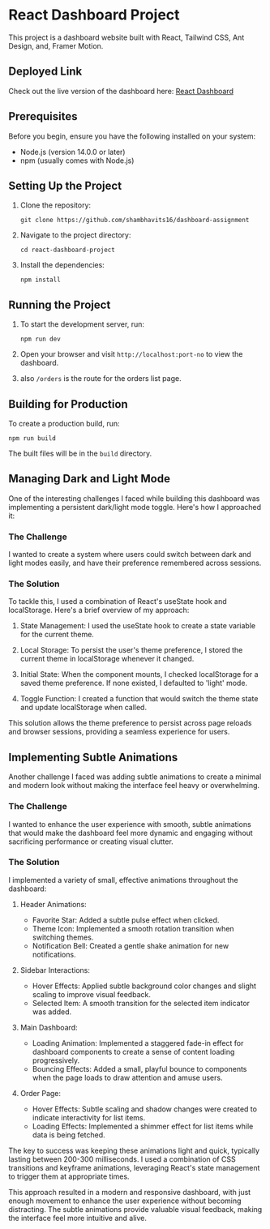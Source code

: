 # React Dashboard Project

This project is a dashboard website built with React, Tailwind CSS, Ant Design, and, Framer Motion.

## Deployed Link

Check out the live version of the dashboard here: [React Dashboard](https://dashboard-assignment-ten-ivory.vercel.app/)

## Prerequisites

Before you begin, ensure you have the following installed on your system:
- Node.js (version 14.0.0 or later)
- npm (usually comes with Node.js)

## Setting Up the Project

1. Clone the repository:
   ```
   git clone https://github.com/shambhavits16/dashboard-assignment
   ```

2. Navigate to the project directory:
   ```
   cd react-dashboard-project
   ```

3. Install the dependencies:
   ```
   npm install
   ```

## Running the Project

1. To start the development server, run:
   ```
   npm run dev
   ```

2. Open your browser and visit `http://localhost:port-no` to view the dashboard.
3. also `/orders` is the route for the orders list page.

## Building for Production

To create a production build, run:
```
npm run build
```

The built files will be in the `build` directory.

## Managing Dark and Light Mode

One of the interesting challenges I faced while building this dashboard was implementing a persistent dark/light mode toggle. Here's how I approached it:

### The Challenge

I wanted to create a system where users could switch between dark and light modes easily, and have their preference remembered across sessions.

### The Solution

To tackle this, I used a combination of React's useState hook and localStorage. Here's a brief overview of my approach:

1. State Management: I used the useState hook to create a state variable for the current theme.

2. Local Storage: To persist the user's theme preference, I stored the current theme in localStorage whenever it changed.

3. Initial State: When the component mounts, I checked localStorage for a saved theme preference. If none existed, I defaulted to 'light' mode.

4. Toggle Function: I created a function that would switch the theme state and update localStorage when called.

This solution allows the theme preference to persist across page reloads and browser sessions, providing a seamless experience for users.

## Implementing Subtle Animations

Another challenge I faced was adding subtle animations to create a minimal and modern look without making the interface feel heavy or overwhelming.

### The Challenge

I wanted to enhance the user experience with smooth, subtle animations that would make the dashboard feel more dynamic and engaging without sacrificing performance or creating visual clutter.

### The Solution

I implemented a variety of small, effective animations throughout the dashboard:

1. Header Animations:
   - Favorite Star: Added a subtle pulse effect when clicked.
   - Theme Icon: Implemented a smooth rotation transition when switching themes.
   - Notification Bell: Created a gentle shake animation for new notifications.

2. Sidebar Interactions:
   - Hover Effects: Applied subtle background color changes and slight scaling to improve visual feedback.
   - Selected Item: A smooth transition for the selected item indicator was added.

3. Main Dashboard:
   - Loading Animation: Implemented a staggered fade-in effect for dashboard components to create a sense of content loading progressively.
   - Bouncing Effects: Added a small, playful bounce to components when the page loads to draw attention and amuse users.

4. Order Page:
   - Hover Effects: Subtle scaling and shadow changes were created to indicate interactivity for list items.
   - Loading Effects: Implemented a shimmer effect for list items while data is being fetched.

The key to success was keeping these animations light and quick, typically lasting between 200-300 milliseconds. I used a combination of CSS transitions and keyframe animations, leveraging React's state management to trigger them at appropriate times.

This approach resulted in a modern and responsive dashboard, with just enough movement to enhance the user experience without becoming distracting. The subtle animations provide valuable visual feedback, making the interface feel more intuitive and alive.

